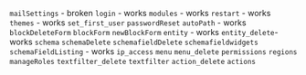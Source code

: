 `mailSettings` - broken
`login` - works
`modules` - works
`restart` - works
`themes` - works
`set_first_user`
`passwordReset`
`autoPath` - works
`blockDeleteForm`
`blockForm`
`newBlockForm`
`entity` - works
`entity_delete`- works
`schema`
`schemaDelete`
`schemafieldDelete`
`schemafieldwidgets`
`schemaFieldListing` - works
`ip_access`
`menu`
`menu_delete`
`permissions`
`regions`
`manageRoles`
`textfilter_delete`
`textfilter`
`action_delete`
`actions`
